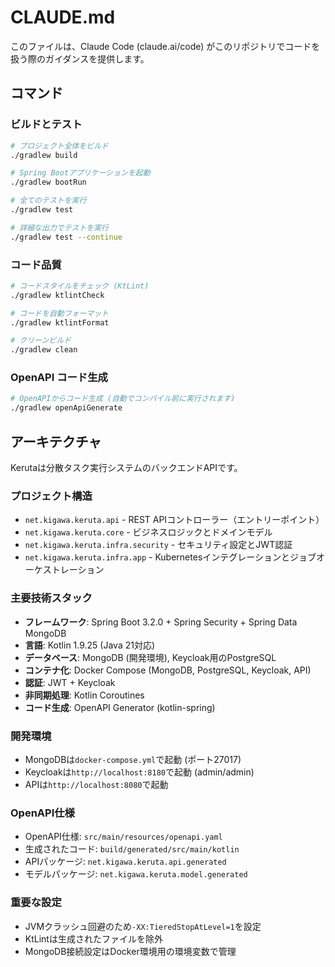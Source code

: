 # CLAUDE.md

このファイルは、Claude Code (claude.ai/code) がこのリポジトリでコードを扱う際のガイダンスを提供します。

## コマンド

### ビルドとテスト
```bash
# プロジェクト全体をビルド
./gradlew build

# Spring Bootアプリケーションを起動
./gradlew bootRun

# 全てのテストを実行
./gradlew test

# 詳細な出力でテストを実行
./gradlew test --continue
```

### コード品質
```bash
# コードスタイルをチェック (KtLint)
./gradlew ktlintCheck

# コードを自動フォーマット
./gradlew ktlintFormat

# クリーンビルド
./gradlew clean
```

### OpenAPI コード生成
```bash
# OpenAPIからコード生成 (自動でコンパイル前に実行されます)
./gradlew openApiGenerate
```

## アーキテクチャ

Kerutaは分散タスク実行システムのバックエンドAPIです。

### プロジェクト構造
- `net.kigawa.keruta.api` - REST APIコントローラー（エントリーポイント）
- `net.kigawa.keruta.core` - ビジネスロジックとドメインモデル
- `net.kigawa.keruta.infra.security` - セキュリティ設定とJWT認証
- `net.kigawa.keruta.infra.app` - Kubernetesインテグレーションとジョブオーケストレーション

### 主要技術スタック
- **フレームワーク**: Spring Boot 3.2.0 + Spring Security + Spring Data MongoDB
- **言語**: Kotlin 1.9.25 (Java 21対応)
- **データベース**: MongoDB (開発環境), Keycloak用のPostgreSQL
- **コンテナ化**: Docker Compose (MongoDB, PostgreSQL, Keycloak, API)
- **認証**: JWT + Keycloak
- **非同期処理**: Kotlin Coroutines
- **コード生成**: OpenAPI Generator (kotlin-spring)

### 開発環境
- MongoDBは`docker-compose.yml`で起動 (ポート27017)
- Keycloakは`http://localhost:8180`で起動 (admin/admin)
- APIは`http://localhost:8080`で起動

### OpenAPI仕様
- OpenAPI仕様: `src/main/resources/openapi.yaml`
- 生成されたコード: `build/generated/src/main/kotlin`
- APIパッケージ: `net.kigawa.keruta.api.generated`
- モデルパッケージ: `net.kigawa.keruta.model.generated`

### 重要な設定
- JVMクラッシュ回避のため`-XX:TieredStopAtLevel=1`を設定
- KtLintは生成されたファイルを除外
- MongoDB接続設定はDocker環境用の環境変数で管理